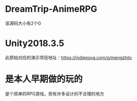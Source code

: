 # DreamTrip-AnimeRPG
该源码大小有2个G
# Unity2018.3.5
此原始对应的演示项目地址：https://indienova.com/g/mengzhilv
# 是本人早期做的玩的
是个简单的RPG游戏，但有许多设计的不合理的地方
